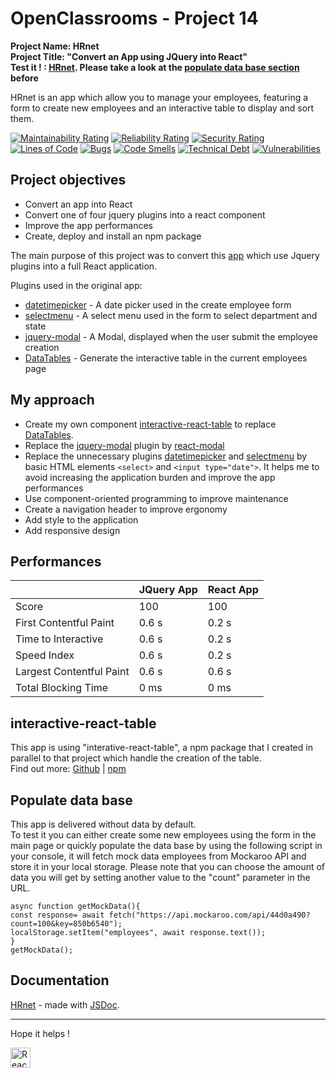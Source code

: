 # OpenClassrooms - Project 14
**Project Name: HRnet**  
**Project Title: "Convert an App using JQuery into React"**  
**Test it ! : [HRnet](https://rmimekaa.github.io/RemiRoeland_14_22-02-2022/#/Employees). Please take a look at the [populate data base section](#populate-data-base) before**

HRnet is an app which allow you to manage your employees, featuring a form to create new employees and an interactive table to display and sort them.

[![Maintainability Rating](https://sonarcloud.io/api/project_badges/measure?project=RmiMekaa_RemiRoeland_14_22-02-2022&metric=sqale_rating)](https://sonarcloud.io/summary/new_code?id=RmiMekaa_RemiRoeland_14_22-02-2022)
[![Reliability Rating](https://sonarcloud.io/api/project_badges/measure?project=RmiMekaa_RemiRoeland_14_22-02-2022&metric=reliability_rating)](https://sonarcloud.io/summary/new_code?id=RmiMekaa_RemiRoeland_14_22-02-2022)
[![Security Rating](https://sonarcloud.io/api/project_badges/measure?project=RmiMekaa_RemiRoeland_14_22-02-2022&metric=security_rating)](https://sonarcloud.io/summary/new_code?id=RmiMekaa_RemiRoeland_14_22-02-2022)  
[![Lines of Code](https://sonarcloud.io/api/project_badges/measure?project=RmiMekaa_RemiRoeland_14_22-02-2022&metric=ncloc)](https://sonarcloud.io/summary/new_code?id=RmiMekaa_RemiRoeland_14_22-02-2022)
[![Bugs](https://sonarcloud.io/api/project_badges/measure?project=RmiMekaa_RemiRoeland_14_22-02-2022&metric=bugs)](https://sonarcloud.io/summary/new_code?id=RmiMekaa_RemiRoeland_14_22-02-2022)
[![Code Smells](https://sonarcloud.io/api/project_badges/measure?project=RmiMekaa_RemiRoeland_14_22-02-2022&metric=code_smells)](https://sonarcloud.io/summary/new_code?id=RmiMekaa_RemiRoeland_14_22-02-2022)
[![Technical Debt](https://sonarcloud.io/api/project_badges/measure?project=RmiMekaa_RemiRoeland_14_22-02-2022&metric=sqale_index)](https://sonarcloud.io/summary/new_code?id=RmiMekaa_RemiRoeland_14_22-02-2022)
[![Vulnerabilities](https://sonarcloud.io/api/project_badges/measure?project=RmiMekaa_RemiRoeland_14_22-02-2022&metric=vulnerabilities)](https://sonarcloud.io/summary/new_code?id=RmiMekaa_RemiRoeland_14_22-02-2022)

## Project objectives
 - Convert an app into React
 - Convert one of four jquery plugins into a react component
 - Improve the app performances
 - Create, deploy and install an npm package

The main purpose of this project was to convert this [app](https://github.com/OpenClassrooms-Student-Center/P12_Front-end) which use Jquery plugins into a full React application. 

Plugins used in the original app:
- [datetimepicker](https://github.com/xdan/datetimepicker) - A date picker used in the create employee form
- [selectmenu](https://github.com/jquery/jquery-ui/blob/main/ui/widgets/selectmenu.js) - A select menu used in the form to select department and state
- [jquery-modal](https://github.com/kylefox/jquery-modal) - A Modal, displayed when the user submit the employee creation
- [DataTables](https://github.com/kylefox/jquery-modal) - Generate the interactive table in the current employees page

## My approach

- Create my own component [interactive-react-table](#interactive-react-table) to replace [DataTables](https://github.com/kylefox/jquery-modal).
- Replace the [jquery-modal](https://github.com/kylefox/jquery-modal) plugin by [react-modal](https://github.com/reactjs/react-modal)
- Replace the unnecessary plugins [datetimepicker](https://github.com/xdan/datetimepicker) and [selectmenu](https://github.com/jquery/jquery-ui/blob/main/ui/widgets/selectmenu.js) by basic HTML elements `<select>` and `<input type="date">`. It helps me to avoid increasing the application burden and improve the app performances
- Use component-oriented programming to improve maintenance
- Create a navigation header to improve ergonomy
- Add style to the application
- Add responsive design

## Performances 

|   | JQuery App | React App |
| ------------- | ------------- | ------------- |
| Score  | 100 | 100 |
| First Contentful Paint  | 0.6 s | 0.2 s  |
| Time to Interactive  | 0.6 s  | 0.2 s  |
| Speed Index  | 0.6 s  | 0.2 s  |
| Largest Contentful Paint  | 0.6 s  | 0.6 s  |
| Total Blocking Time  | 0 ms  | 0 ms  |

## interactive-react-table

This app is using "interative-react-table", a npm package that I created in parallel to that project which handle the creation of the table.    
Find out more: [Github](https://github.com/RmiMekaa/React-Table) | [npm](https://www.npmjs.com/package/interactive-react-table)  

## Populate data base

This app is delivered without data by default.  
To test it you can either create some new employees using the form in the main page or quickly populate the data base by using the following script in your console, it will fetch mock data employees from Mockaroo API and store it in your local storage.  Please note that you can choose the amount of data you will get by setting another value to the "count" parameter in the URL.

```
async function getMockData(){
const response= await fetch("https://api.mockaroo.com/api/44d0a490?count=100&key=850b6540");
localStorage.setItem("employees", await response.text());
}
getMockData();
```
## Documentation

[HRnet](https://rmimekaa.github.io/RemiRoeland_14_22-02-2022/) - made with [JSDoc](https://jsdoc.app/index.html).

------------------

Hope it helps !

<p float="left">
  <img alt="React" title="React" src="https://cdn.jsdelivr.net/gh/devicons/devicon/icons/react/react-original.svg" width="32px"/>
</p>